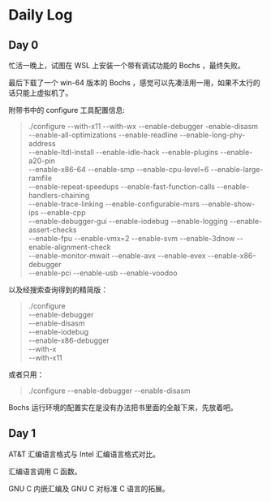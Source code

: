 # Daily Log

## Day 0

忙活一晚上，试图在 WSL 上安装一个带有调试功能的 Bochs ，最终失败。

最后下载了一个 win-64 版本的 Bochs ，感觉可以先凑活用一用，如果不太行的话只能上虚拟机了。

附带书中的 configure 工具配置信息:

> ./configure --with-x11 --with-wx --enable-debugger -enable-disasm \
> --enable-all-optimizations --enable-readline --enable-long-phy-address \
> --enable-ltdl-install --enable-idle-hack --enable-plugins --enable-a20-pin \
> --enable-x86-64 --enable-smp --enable-cpu-level=6 --enable-large-ramfile \
> --enable-repeat-speedups --enable-fast-function-calls --enable-handlers-chaining \
> --enable-trace-linking --enable-configurable-msrs --enable-show-ips --enable-cpp \
> --enable-debugger-gui --enable-iodebug --enable-logging --enable-assert-checks \
> --enable-fpu --enable-vmx=2 --enable-svm --enable-3dnow --enable-alignment-check \
> --enable-monitor-mwait --enable-avx --enable-evex --enable-x86-debugger \
> --enable-pci --enable-usb --enable-voodoo

以及经搜索查询得到的精简版：

> ./configure \
> --enable-debugger \
> --enable-disasm \
> --enable-iodebug \
> --enable-x86-debugger \
> --with-x \
> --with-x11

或者只用：

> ./configure --enable-debugger --enable-disasm

Bochs 运行环境的配置实在是没有办法把书里面的全敲下来，先放着吧。

## Day 1

AT&T 汇编语言格式与 Intel 汇编语言格式对比。

汇编语言调用 C 函数。

GNU C 内嵌汇编及 GNU C 对标准 C 语言的拓展。